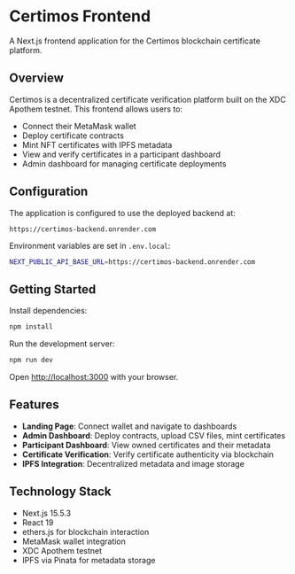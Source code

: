 # Certimos Frontend

A Next.js frontend application for the Certimos blockchain certificate platform.

## Overview

Certimos is a decentralized certificate verification platform built on the XDC Apothem testnet. This frontend allows users to:

- Connect their MetaMask wallet
- Deploy certificate contracts 
- Mint NFT certificates with IPFS metadata
- View and verify certificates in a participant dashboard
- Admin dashboard for managing certificate deployments

## Configuration

The application is configured to use the deployed backend at:
```
https://certimos-backend.onrender.com
```

Environment variables are set in `.env.local`:
```bash
NEXT_PUBLIC_API_BASE_URL=https://certimos-backend.onrender.com
```

## Getting Started

Install dependencies:
```bash
npm install
```

Run the development server:
```bash
npm run dev
```

Open [http://localhost:3000](http://localhost:3000) with your browser.

## Features

- **Landing Page**: Connect wallet and navigate to dashboards
- **Admin Dashboard**: Deploy contracts, upload CSV files, mint certificates
- **Participant Dashboard**: View owned certificates and their metadata
- **Certificate Verification**: Verify certificate authenticity via blockchain
- **IPFS Integration**: Decentralized metadata and image storage

## Technology Stack

- Next.js 15.5.3
- React 19
- ethers.js for blockchain interaction
- MetaMask wallet integration
- XDC Apothem testnet
- IPFS via Pinata for metadata storage
